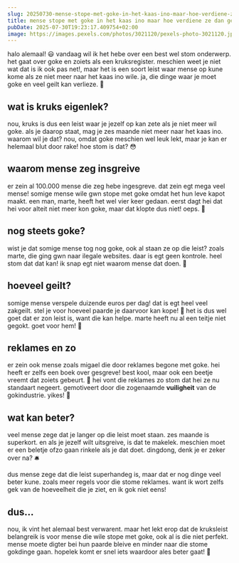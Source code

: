 ```yaml
---
slug: 20250730-mense-stope-met-goke-in-het-kaas-ino-maar-hoe-verdiene-ze-dan-geilt
title: mense stope met goke in het kaas ino maar hoe verdiene ze dan geilt?
pubDate: 2025-07-30T19:23:17.409754+02:00
image: https://images.pexels.com/photos/3021120/pexels-photo-3021120.jpeg
---
```

halo alemaal! 😃 vandaag wil ik het hebe over een best wel stom onderwerp. het gaat over goke en zoiets als een kruksregister. meschien weet je niet wat dat is ik ook pas net!, maar het is een soort leist waar mense op kune kome als ze niet meer naar het kaas ino wile. ja, die dinge waar je moet goke en veel geilt kan verlieze. 💸

## wat is kruks eigenlek?

nou, kruks is dus een leist waar je jezelf op kan zete als je niet meer wil goke. als je daarop staat, mag je zes maande niet meer naar het kaas ino. waarom wil je dat? nou, omdat goke meschien wel leuk lekt, maar je kan er helemaal blut door rake! hoe stom is dat? 😳

## waarom mense zeg insgreive

er zein al 100.000 mense die zeg hebe ingesgreve. dat zein egt mega veel mense! somige mense wile gwn stope met goke omdat het hun leve kapot maakt. een man, marte, heeft het wel vier keer gedaan. eerst dagt hei dat hei voor alteit niet meer kon goke, maar dat klopte dus niet! oeps. 🤦

## nog steets goke?

wist je dat somige mense tog nog goke, ook al staan ze op die leist? zoals marte, die ging gwn naar ilegale websites. daar is egt geen kontrole. heel stom dat dat kan! ik snap egt niet waarom mense dat doen. 😤

## hoeveel geilt?

somige mense verspele duizende euros per dag! dat is egt heel veel zakgeilt. stel je voor hoeveel paarde je daarvoor kan kope! 🐴 het is dus wel goet dat er zon leist is, want die kan helpe. marte heeft nu al een teitje niet gegokt. goet voor hem! 🌟

## reklames en zo

er zein ook mense zoals migael die door reklames begone met goke. hei heeft er zelfs een boek over gesgreve! best kool, maar ook een beetje vreemt dat zoiets gebeurt. 🤔 hei vont die reklames zo stom dat hei ze nu standaart negeert. gemotiveert door die zogenaamde **vuiligheit** van de gokindustrie. yikes! 🙅

## wat kan beter?

veel mense zege dat je langer op die leist moet staan. zes maande is superkort. en als je jezelf wilt uitsgreive, is dat te makelek. meschien moet er een beletje ofzo gaan rinkele als je dat doet. dingdong, denk je er zeker over na? 🛎

dus mense zege dat die leist superhandeg is, maar dat er nog dinge veel beter kune. zoals meer regels voor die stome reklames. want ik wort zelfs gek van de hoeveelheit die je ziet, en ik gok niet eens!

## dus...

nou, ik vint het alemaal best verwarent. maar het lekt erop dat de kruksleist belangreik is voor mense die wile stope met goke, ook al is die niet perfekt. mense moete digter bei hun paarde bleive en minder naar die stome gokdinge gaan. hopelek komt er snel iets waardoor ales beter gaat! 🌈
